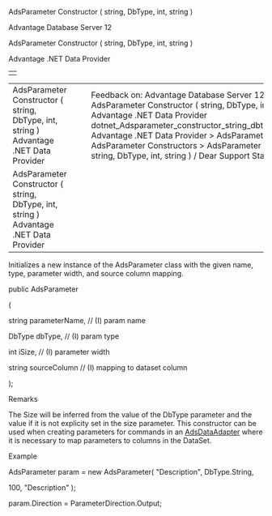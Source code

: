 AdsParameter Constructor ( string, DbType, int, string )




Advantage Database Server 12  

AdsParameter Constructor ( string, DbType, int, string )

Advantage .NET Data Provider

|  |
| --- |
|  |

|  |  |  |  |  |
| --- | --- | --- | --- | --- |
| AdsParameter Constructor ( string, DbType, int, string )  Advantage .NET Data Provider |  |  | Feedback on: Advantage Database Server 12 - AdsParameter Constructor ( string, DbType, int, string ) Advantage .NET Data Provider dotnet\_Adsparameter\_constructor\_string\_dbtype\_int\_string\_ Advantage .NET Data Provider > AdsParameter Class > AdsParameter Constructors > AdsParameter Constructor ( string, DbType, int, string ) / Dear Support Staff, |  |
| AdsParameter Constructor ( string, DbType, int, string )  Advantage .NET Data Provider |  |  |  |  |

Initializes a new instance of the AdsParameter class with the given name, type, parameter width, and source column mapping.

public AdsParameter

(

string parameterName, // (I) param name

DbType dbType, // (I) param type

int iSize, // (I) parameter width

string sourceColumn // (I) mapping to dataset column

);

Remarks

The Size will be inferred from the value of the DbType parameter and the value if it is not explicity set in the size parameter. This constructor can be used when creating parameters for commands in an [AdsDataAdapter](dotnet_adsdataadapter.htm) where it is necessary to map parameters to columns in the DataSet.

Example

AdsParameter param = new AdsParameter( "Description", DbType.String,

100, "Description" );

param.Direction = ParameterDirection.Output;
